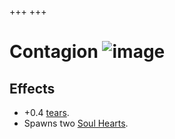 +++
+++

 # Contagion ![image](/image/Contagion.png) 


Effects
---------


* +0.4 [tears](/wiki/Tears "Tears").
* Spawns two [Soul Hearts](/wiki/Soul_Heart "Soul Heart").


